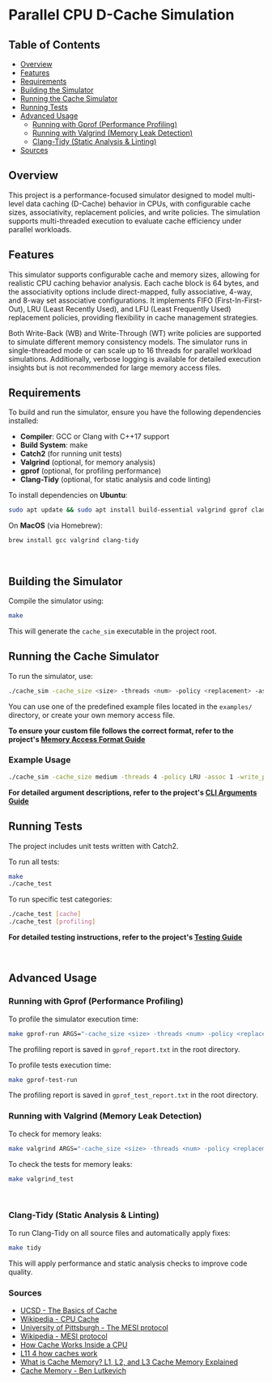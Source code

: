 # Parallel CPU D-Cache Simulation

## Table of Contents
- [Overview](#overview)
- [Features](#features)
- [Requirements](#requirements)
- [Building the Simulator](#building-the-simulator)
- [Running the Cache Simulator](#running-the-cache-simulator)
- [Running Tests](#running-tests)
- [Advanced Usage](#example-usage)
    - [Running with Gprof (Performance Profiling)](#running-with-gprof-performance-profiling)
    - [Running with Valgrind (Memory Leak Detection)](#running-with-valgrind-memory-leak-detection)
    - [Clang-Tidy (Static Analysis & Linting)](#clang-tidy-static-analysis--linting)
- [Sources](#sources)

## Overview

This project is a performance-focused simulator designed to model multi-level data caching (D-Cache) behavior in CPUs, with configurable cache sizes, associativity, replacement policies, and write policies. The simulation supports multi-threaded execution to evaluate cache efficiency under parallel workloads.

## Features

This simulator supports configurable cache and memory sizes, allowing for realistic CPU caching behavior analysis. Each cache block is 64 bytes, and the associativity options include direct-mapped, fully associative, 4-way, and 8-way set associative configurations. It implements FIFO (First-In-First-Out), LRU (Least Recently Used), and LFU (Least Frequently Used) replacement policies, providing flexibility in cache management strategies. 

Both Write-Back (WB) and Write-Through (WT) write policies are supported to simulate different memory consistency models. The simulator runs in single-threaded mode or can scale up to 16 threads for parallel workload simulations. Additionally, verbose logging is available for detailed execution insights but is not recommended for large memory access files.

## Requirements

To build and run the simulator, ensure you have the following dependencies installed:
- **Compiler**: GCC or Clang with C++17 support
-  **Build System**: make
- **Catch2** (for running unit tests)
- **Valgrind** (optional, for memory analysis)
- **gprof** (optional, for profiling performance)
- **Clang-Tidy** (optional, for static analysis and code linting)

To install dependencies on **Ubuntu**:
```bash
sudo apt update && sudo apt install build-essential valgrind gprof clang-tidy
```
On **MacOS** (via Homebrew):
```bash
brew install gcc valgrind clang-tidy
```
<br>

## Building the Simulator

Compile the simulator using:
```bash
make
```
This will generate the `cache_sim` executable in the project root.
<br>

## Running the Cache Simulator

To run the simulator, use:
```bash
./cache_sim -cache_size <size> -threads <num> -policy <replacement> -assoc <ways> -write_policy <wp> -trace <file> [--verbose]

```

You can use one of the predefined example files located in the `examples/` directory, or create your own memory access file.

**To ensure your custom file follows the correct format, refer to the project's [Memory Access Format Guide](https://github.com/Aadit1004/ParallelCacheSim/blob/main/src/io/README.md)**


### Example Usage
```bash
./cache_sim -cache_size medium -threads 4 -policy LRU -assoc 1 -write_policy WB -trace memory_access.txt --verbose
```

**For detailed argument descriptions, refer to the project's [CLI Arguments Guide](https://github.com/Aadit1004/ParallelCacheSim/blob/main/src/cli/README.md)**
<br>

## Running Tests

The project includes unit tests written with Catch2.

To run all tests:
```bash
make
./cache_test
```

To run specific test categories:
```bash
./cache_test [cache]
./cache_test [profiling]
```
**For detailed testing instructions, refer to the project's [Testing Guide](https://github.com/Aadit1004/ParallelCacheSim/blob/main/tests/README.md)**

<br>

## Advanced Usage

### Running with Gprof (Performance Profiling)
To profile the simulator execution time:

```bash
make gprof-run ARGS="-cache_size <size> -threads <num> -policy <replacement> -assoc <ways> -write_policy <wp> -trace <file> [--verbose]"
```
The profiling report is saved in `gprof_report.txt` in the root directory.

To profile tests execution time:

```bash
make gprof-test-run
```
The profiling report is saved in `gprof_test_report.txt` in the root directory.
<br>

### Running with Valgrind (Memory Leak Detection)
To check for memory leaks:

```bash
make valgrind ARGS="-cache_size <size> -threads <num> -policy <replacement> -assoc <ways> -write_policy <wp> -trace <file> [--verbose]"
```

To check the tests for memory leaks:

```bash
make valgrind_test
```
<br>

### Clang-Tidy (Static Analysis & Linting)
To run Clang-Tidy on all source files and automatically apply fixes:

```bash
make tidy
```
This will apply performance and static analysis checks to improve code quality.

### Sources

- [UCSD - The Basics of Cache](https://cseweb.ucsd.edu/classes/su07/cse141/cache-handout.pdf)
- [Wikipedia - CPU Cache](https://en.wikipedia.org/wiki/CPU_cache#:~:text=A%20CPU%20cache%20is%20a,levels%20are%20implemented%20with%20eDRAM)
- [University of Pittsburgh - The MESI protocol](https://people.cs.pitt.edu/~melhem/courses/2410p/ch5-4.pdf)
- [Wikipedia - MESI protocol](https://en.wikipedia.org/wiki/MESI_protocol)
- [How Cache Works Inside a CPU](https://youtu.be/zF4VMombo7U?si=G-msyXsnpYtLq48j)
- [L11 4 how caches work](https://youtu.be/_ENicOgC6ks?si=bBfXUD2Mqr_tyQRU)
- [What is Cache Memory? L1, L2, and L3 Cache Memory Explained](https://youtu.be/IA8au8Qr3lo?si=ykWy38Rrrpg9UaBS)
- [Cache Memory - Ben Lutkevich](https://www.techtarget.com/searchstorage/definition/cache-memory)